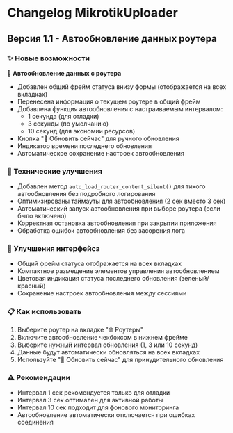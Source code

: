 # Changelog MikrotikUploader

## Версия 1.1 - Автообновление данных роутера

### ✨ Новые возможности

**🔄 Автообновление данных с роутера**
- Добавлен общий фрейм статуса внизу формы (отображается на всех вкладках)
- Перенесена информация о текущем роутере в общий фрейм
- Добавлена функция автообновления с настраиваемым интервалом:
  - 1 секунда (для отладки)
  - 3 секунды (по умолчанию)
  - 10 секунд (для экономии ресурсов)
- Кнопка "🔄 Обновить сейчас" для ручного обновления
- Индикатор времени последнего обновления
- Автоматическое сохранение настроек автообновления

### 🔧 Технические улучшения

- Добавлен метод `auto_load_router_content_silent()` для тихого автообновления без подробного логирования
- Оптимизированы таймауты для автообновления (2 сек вместо 3 сек)
- Автоматический запуск автообновления при выборе роутера (если было включено)
- Корректная остановка автообновления при закрытии приложения
- Обработка ошибок автообновления без засорения лога

### 🎨 Улучшения интерфейса

- Общий фрейм статуса отображается на всех вкладках
- Компактное размещение элементов управления автообновлением
- Цветовая индикация статуса последнего обновления (зеленый/красный)
- Сохранение настроек автообновления между сессиями

### 📋 Как использовать

1. Выберите роутер на вкладке "🌐 Роутеры"
2. Включите автообновление чекбоксом в нижнем фрейме
3. Выберите нужный интервал обновления (1, 3 или 10 секунд)
4. Данные будут автоматически обновляться на всех вкладках
5. Используйте "🔄 Обновить сейчас" для принудительного обновления

### ⚠️ Рекомендации

- Интервал 1 сек рекомендуется только для отладки
- Интервал 3 сек оптимален для активной работы
- Интервал 10 сек подходит для фонового мониторинга
- Автообновление автоматически отключается при ошибках соединения 